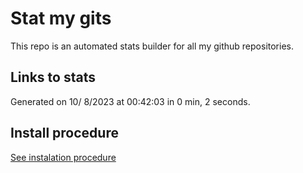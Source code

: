 # Stat my gits

This repo is an automated stats builder for all my github repositories.

## Links to stats


Generated on 10/ 8/2023 at 00:42:03 in 0 min, 2 seconds.

## Install procedure

[See instalation procedure](./src/install.md)
